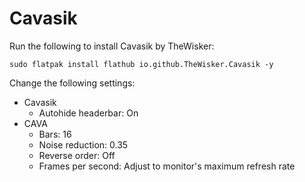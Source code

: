 # Cavasik

Run the following to install Cavasik by TheWisker:

```
sudo flatpak install flathub io.github.TheWisker.Cavasik -y
```

Change the following settings:

- Cavasik
  - Autohide headerbar: On
- CAVA
  - Bars: 16
  - Noise reduction: 0.35
  - Reverse order: Off
  - Frames per second: Adjust to monitor's maximum refresh rate
